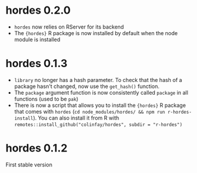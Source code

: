 # hordes 0.2.0

+ `hordes` now relies on RServer for its backend
+ The `{hordes}` R package is now installed by default when the node module is installed

# hordes 0.1.3

+ `library` no longer has a hash parameter. To check that the hash of a package hasn't changed, now use the `get_hash()` function. 
+ The `package` argument function is now consistently called `package` in all functions (used to be `pak`)
+ There is now a script that allows you to install the `{hordes}` R package that comes with `hordes` (`cd node_modules/hordes/ && npm run r-hordes-install`). You can also install it from R with `remotes::install_github("colinfay/hordes", subdir = "r-hordes")`

# hordes 0.1.2

First stable version 